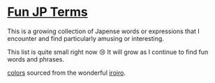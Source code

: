 # [Fun JP Terms][terms]

This is a growing collection of Japense words or expressions that I encounter and find
particularly amusing or interesting.

This list is quite small right now :cry:
It will grow as I continue to find fun words and phrases.

[colors](./src/style/variables/colors.styl) sourced from the wonderful [iroiro].

[iroiro]: https://github.com/antfu/iroiro
[terms]: ./terms.json
